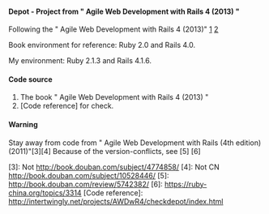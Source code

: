 #### Depot - Project from " Agile Web Development with Rails 4 (2013) "

Following the " Agile Web Development with Rails 4 (2013)" [1] [2]

Book environment for reference: Ruby 2.0 and Rails 4.0.

My environment: Ruby 2.1.3 and Rails 4.1.6.

#### Code source

1. The book " Agile Web Development with Rails 4 (2013) "
2. [Code reference] for check.

#### Warning

Stay away from code from " Agile Web Development with Rails (4th edition) (2011)"[3][4]
Because of the version-conflicts, see [5] [6]

[1]: https://pragprog.com/book/rails4/agile-web-development-with-rails-4
[2]: http://book.douban.com/subject/24718727/
[3]: Not http://book.douban.com/subject/4774858/
[4]: Not CN http://book.douban.com/subject/10528446/ 
[5]: http://book.douban.com/review/5742382/
[6]: https://ruby-china.org/topics/3314
[Code reference]: http://intertwingly.net/projects/AWDwR4/checkdepot/index.html
